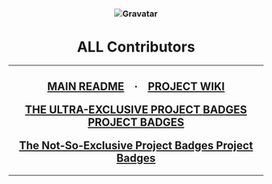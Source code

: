<h3 align="center">
<img src="https://www.gravatar.com/avatar/60d7694fd85aa74e6ad9529ddccf102e?s=125" alt="Gravatar" />
</h3>
<h1 align="center">
ALL Contributors
</h1>
<hr />
<h2 align="center">
<a href="https://github.com/Ragdata/project-badges/blob/master/README.md">MAIN README</a>
&nbsp;&nbsp; <b>&middot;</b> &nbsp;&nbsp;
<a href="https://github.com/Ragdata/project-badges/wiki/Home">PROJECT WIKI</a>

<a href="https://github.com/Ragdata/project-badges/wiki/ULTRA-EXCLUSIVE-PROJECT-BADGES">THE ULTRA-EXCLUSIVE PROJECT BADGES PROJECT BADGES</a><br />

<a href="https://github.com/Ragdata/project-badges/wiki/Not-So-Exclusive-Project-Badges">The Not-So-Exclusive Project Badges Project Badges</a>
</h2>
<hr />
